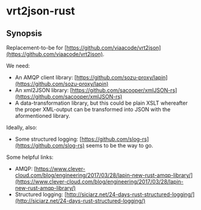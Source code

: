 # vrt2json-rust

## Synopsis

Replacement-to-be for [https://github.com/viaacode/vrt2json](https://github.com/viaacode/vrt2json).

We need:

- An AMQP client library: [https://github.com/sozu-proxy/lapin](https://github.com/sozu-proxy/lapin)
- An xml2JSON library: [https://github.com/sacooper/xmlJSON-rs](https://github.com/sacooper/xmlJSON-rs)
- A data-transformation library, but this could be plain XSLT whereafter the proper XML-output can be transformed into JSON with the aformentioned library.

Ideally, also:
- Some structured logging: [https://github.com/slog-rs](https://github.com/slog-rs) seems to be the way to go.

Some helpful links:
- AMQP: [https://www.clever-cloud.com/blog/engineering/2017/03/28/lapin-new-rust-amqp-library/](https://www.clever-cloud.com/blog/engineering/2017/03/28/lapin-new-rust-amqp-library/)
- Structured logging: [http://siciarz.net/24-days-rust-structured-logging/](http://siciarz.net/24-days-rust-structured-logging/)
